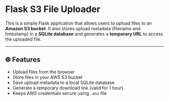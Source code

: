 # Flask S3 File Uploader

This is a simple Flask application that allows users to upload files to an **Amazon S3 bucket**. It also stores upload metadata (filename and timestamp) in a **SQLite database** and generates a **temporary URL** to access the uploaded file.

---

## 🌐 Features

- Upload files from the browser
- Store files in your AWS S3 bucket
- Save upload metadata to a local SQLite database
- Generate a temporary download link (valid for 1 hour)
- Keeps AWS credentials secure using `.env` file


